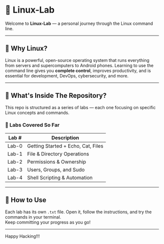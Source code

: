 # 🐧 Linux-Lab

Welcome to **Linux-Lab** — a personal journey through the Linux command line.

---

## 🧠 Why Linux?

Linux is a powerful, open-source operating system that runs everything from servers and supercomputers to Android phones. Learning to use the command line gives you **complete control**, improves productivity, and is essential for development, DevOps, cybersecurity, and more.

---

## 📂 What's Inside The Repository?

This repo is structured as a series of labs — each one focusing on specific Linux concepts and commands.

### 🧪 Labs Covered So Far

| Lab #   | Description                       | 
|---------|-----------------------------------|
| Lab-0   | Getting Started + Echo, Cat, Files|
| Lab-1   | File & Directory Operations       | 
| Lab-2   | Permissions & Ownership           | 
| Lab-3   | Users, Groups, and Sudo           | 
| Lab-4   | Shell Scripting & Automation      | 

---

## 📝 How to Use

Each lab has its own `.txt` file. Open it, follow the instructions, and try the commands in your terminal.  
Keep committing your progress as you go!

---

Happy Hacking!!!
